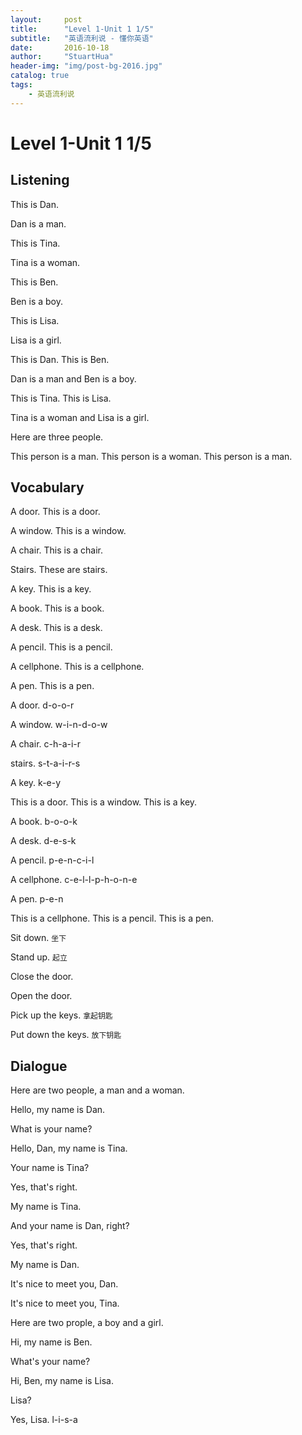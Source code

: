 ```yaml
---
layout:     post
title:      "Level 1-Unit 1 1/5"
subtitle:   "英语流利说 - 懂你英语"
date:       2016-10-18
author:     "StuartHua"
header-img: "img/post-bg-2016.jpg"
catalog: true
tags:
    - 英语流利说
---
```


# Level 1-Unit 1 1/5

<!-- more -->

## Listening

This is Dan.

Dan is a man.

This is Tina.

Tina is a woman.

This is Ben.

Ben is a boy.

This is Lisa.

Lisa is a girl.

This is Dan. This is Ben.

Dan is a man and Ben is a boy.

This is Tina. This is Lisa.

Tina is a woman and Lisa is a girl.

Here are three people.

This person is a man. This person is a woman. This person is a man.

## Vocabulary

A door. This is a door.

A window. This is a window.

A chair. This is a chair.

Stairs. These are stairs.

A key. This is a key.

A book. This is a book.

A desk. This is a desk.

A pencil. This is a pencil.

A cellphone. This is a cellphone.

A pen. This is a pen.

A door. d-o-o-r

A window. w-i-n-d-o-w

A chair. c-h-a-i-r

stairs. s-t-a-i-r-s

A key. k-e-y

This is a door. This is a window. This is a key.

A book. b-o-o-k

A desk. d-e-s-k

A pencil. p-e-n-c-i-l

A cellphone. c-e-l-l-p-h-o-n-e

A pen. p-e-n

This is a cellphone. This is a pencil. This is a pen.

Sit down. `坐下`

Stand up. `起立`

Close the door.

Open the door.

Pick up the keys. `拿起钥匙`

Put down the keys. `放下钥匙`

## Dialogue

Here are two people, a man and a woman.

Hello, my name is Dan.

What is your name?

Hello, Dan, my name is Tina.

Your name is Tina?

Yes, that's right.

My name is Tina.

And your name is Dan, right?

Yes, that's right.

My name is Dan.

It's nice to meet you, Dan.

It's nice to meet you, Tina.

Here are two prople, a boy and a girl.

Hi, my name is Ben.

What's your name?

Hi, Ben, my name is Lisa.

Lisa?

Yes, Lisa. l-i-s-a


